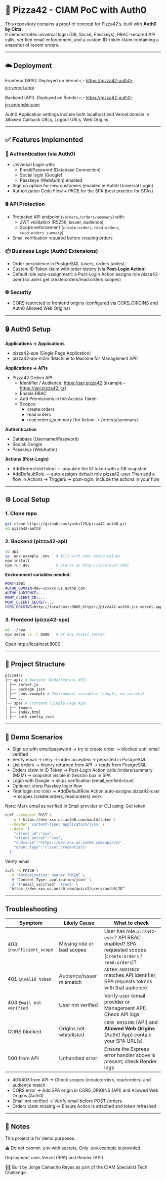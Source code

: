 # 🍕 Pizza42 - CIAM PoC with Auth0

This repository contains a proof of concept for Pizza42’s, built with **Auth0 by Okta**.  
It demonstrates universal login (DB, Social, Passkeys), RBAC-secured API calls, verified email enforcement, and a custom ID-token claim containing a snapshot of recent orders.

---
## ☁️ Deployment

Frontend (SPA): Deployed on Vercel
👉 https://pizza42-auth0-jcr.vercel.app/

Backend (API): Deployed on Render
👉 https://pizza42-auth0-jcr.onrender.com

Auth0 Application settings include both localhost and Vercel domain in Allowed Callback URLs, Logout URLs, Web Origins.

---

## ✅ Features Implemented

### 🔐 Authentication (via Auth0)
- Universal Login with:
  - Email/Password (Database Connection)
  - Social login (Google)
  - Passkeys (WebAuthn) enabled
- Sign up option for new customers (enabled in Auth0 Universal Login)
- Authorization Code Flow + PKCE for the SPA (best practice for SPAs)

### 🔒 API Protection
- Protected API endpoint (`/orders`,`/orders/summary`) with:
  - JWT validation (RS256, issuer, audience)
  - Scope enforcement (`create:orders`, `read:orders`, `read:orders_summary`)
- Email verification required before creating orders

### 📦 Business Logic (Auth0 Extensions)
- Order persistence in PostgreSQL (users, orders tables)
- Custom ID Token claim with order history (via **Post-Login Action**)
- Default role auto-assignment: a Post-Login Action assigns role pizza42-user (so users get create:orders/read:orders scopes)

### 🌐 Security
- CORS restricted to frontend origins (configured via CORS_ORIGINS and Auth0 Allowed Web Origins)

---

## 🔒 Auth0 Setup

**Applications → Applications**

- pizza42-spa (Single Page Application)
- pizza42-api-m2m (Machine to Machine for Management API)

**Applications → APIs**

- Pizza42 Orders API
  - Identifier / Audience: https://api.pizza42 (example – https://api.pizza42.jcr)
  - Enable RBAC
  - Add Permissions in the Access Token
  - Scopes:
    - create:orders
    - read:orders
    - read:orders_summary (for Action → /orders/summary)

**Authentication**

- Database (Username/Password)
- Social: Google
- Passkeys (WebAuthn)

**Actions (Post-Login)**

- AddOrdersToIdToken — populate the ID token with a DB snapshot
- AddDefaultRole — auto-assigns default role pizza42-user
Then add a flow in Actions -> Triggers -> post-login, include the actions in your flow

---

## ⚙️ Local Setup

### 1. Clone repo
```bash
git clone https://github.com/yoshi128/pizza42-auth0.git
cd pizza42-auth0
```
### 2. Backend (pizza42-api)
```bash
cd api
cp .env.example .env   # fill with your Auth0 values
npm install
npm run dev            # starts on http://localhost:3001
```
**Environment variables needed:**
```bash
PORT=3001
AUTH0_DOMAIN=dev-xxxxxx.us.auth0.com
AUTH0_AUDIENCE=...
MGMT_CLIENT_ID=...
MGMT_CLIENT_SECRET=...
CORS_ORIGINS=http://localhost:8080,https://pizza42-auth0-jcr.vercel.app
```
### 3. Frontend (pizza42-spa)
```bash
cd ../spa
npx serve -s -l 8000   # or any static server
```
Open http://localhost:8000

---

## 📂 Project Structure
```bash
pizza42/
├── api/ # Backend (Node/Express API)
│ ├── server.js
│ ├── package.json
│ ├── .env.example # Environment variables (sample, no secrets)
│ └── ...
└── spa/ # Frontend (Single Page App)
│ ├── images
│ ├── index.html
│ ├── auth_config.json
```
---

## 🧪 Demo Scenarios

- Sign up with email/password → try to create order → blocked until email verified
- Verify email → retry → order accepted → persisted in PostgreSQL
- List orders → history returned from API → reads from PostgreSQL
- Orders claim in ID Token → Post-Login Action calls /orders/summary (M2M) → snapshot visible in Session box in SPA
- Login with Google → skips verification (email_verified=true)
- Optional: show Passkey login flow
- First login (no role) → AddDefaultRole Action auto-assigns pizza42-user → scopes (create:orders, read:orders) work

Note: Mark email as verified in Email provider or CLI using:
Get token
```bash
curl --request POST \
  --url https://dev-xxx.us.auth0.com/oauth/token \
  --header 'content-type: application/json' \
  --data '{
    "client_id":"xxx",
    "client_secret":"xxx",
    "audience":"https://dev-xxx.us.auth0.com/api/v2/",
    "grant_type":"client_credentials"
  }'
  ```
Verify email
```bash
curl -X PATCH \
  -H "Authorization: Bearer TOKEN” \
  -H "Content-Type: application/json" \
  -d '{"email_verified": true}' \
  "https://dev-xxx.us.auth0.com/api/v2/users/auth0|ID”
```

---

## Troubleshooting
| Symptom                    | Likely Cause               | What to check                                                                                           |
| -------------------------- | -------------------------- | ------------------------------------------------------------------------------------------------------- |
| 403 `insufficient_scope`   | Missing role or bad scopes | User has role `pizza42-user`? API RBAC enabled? SPA requested scopes (`create:orders` / `read:orders`)? |
| 401 `invalid_token`        | Audience/issuer mismatch   | `AUTH0_AUDIENCE` matches API identifier; SPA requests tokens with that audience                         |
| 403 `Email not verified`   | User not verified          | Verify user (email provider or Management API). Check API logs                                          |
| CORS blocked               | Origins not whitelisted    | `CORS_ORIGINS` (API) and **Allowed Web Origins** (Auth0 App) contain your SPA URL(s)                    |
| 500 from API               | Unhandled error            | Ensure the Express error handler above is present; check Render logs                                    |

- 401/403 from API → Check scopes (create:orders, read:orders) and audience match
- CORS error → Add SPA origin in CORS_ORIGINS (API) and Allowed Web Origins (Auth0)
- Email not verified → Verify email before POST /orders
- Orders claim missing → Ensure Action is attached and token refreshed

---

## 📝 Notes

This project is for demo purposes.

⚠️ Do not commit .env with secrets. Only .env.example is provided.

Deployment uses Vercel (SPA) and Render (API).

👨‍💻 Built by Jorge Camacho Reyes as part of the CIAM Specialist Tech Challenge.
